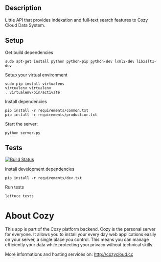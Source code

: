 ## Description

Little API that provides indexation and full-text search features to Cozy Cloud
Data System.

## Setup

Get build dependencies

    sudo apt-get install python python-pip python-dev lxml2-dev libxslt1-dev

Setup your virtual environment

    sudo pip install virtualenv
    virtualenv virtualenv
    . virtualenv/bin/activate

Install dependencies

    pip install -r requirements/common.txt
    pip install -r requirements/production.txt

Start the server:

    python server.py

## Tests

[![Build
Status](https://travis-ci.org/mycozycloud/cozy-data-indexer.png?branch=master)](https://travis-ci.org/mycozycloud/cozy-data-indexer)

Install development dependencies

    pip install -r requirements/dev.txt

Run tests

    lettuce tests

# About Cozy

This app is part of the Cozy platform backend. Cozy is the personal
server for everyone. It allows you to install your every day web applications 
easily on your server, a single place you control. This means you can manage 
efficiently your data while protecting your privacy without technical skills.

More informations and hosting services on:
http://cozycloud.cc
